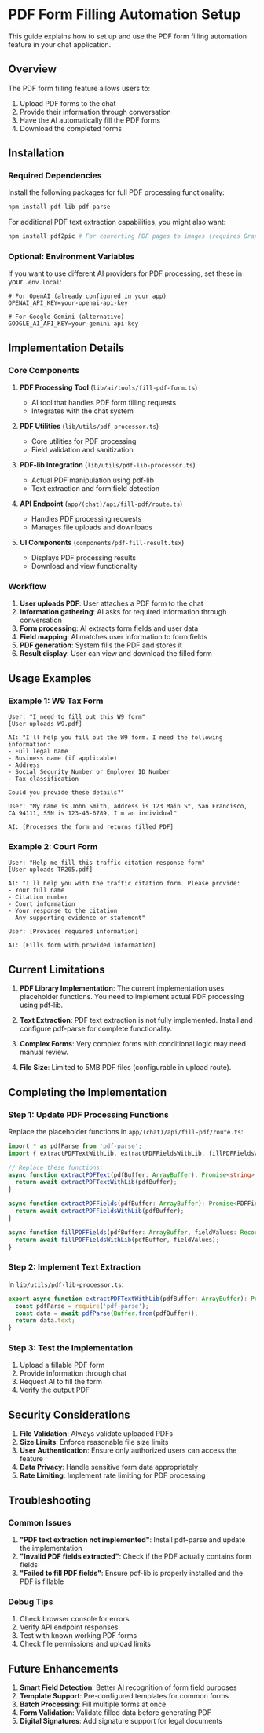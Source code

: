 # PDF Form Filling Automation Setup

This guide explains how to set up and use the PDF form filling automation feature in your chat application.

## Overview

The PDF form filling feature allows users to:
1. Upload PDF forms to the chat
2. Provide their information through conversation
3. Have the AI automatically fill the PDF forms
4. Download the completed forms

## Installation

### Required Dependencies

Install the following packages for full PDF processing functionality:

```bash
npm install pdf-lib pdf-parse
```

For additional PDF text extraction capabilities, you might also want:
```bash
npm install pdf2pic # For converting PDF pages to images (requires GraphicsMagick/ImageMagick)
```

### Optional: Environment Variables

If you want to use different AI providers for PDF processing, set these in your `.env.local`:

```env
# For OpenAI (already configured in your app)
OPENAI_API_KEY=your-openai-api-key

# For Google Gemini (alternative)
GOOGLE_AI_API_KEY=your-gemini-api-key
```

## Implementation Details

### Core Components

1. **PDF Processing Tool** (`lib/ai/tools/fill-pdf-form.ts`)
   - AI tool that handles PDF form filling requests
   - Integrates with the chat system

2. **PDF Utilities** (`lib/utils/pdf-processor.ts`)
   - Core utilities for PDF processing
   - Field validation and sanitization

3. **PDF-lib Integration** (`lib/utils/pdf-lib-processor.ts`)
   - Actual PDF manipulation using pdf-lib
   - Text extraction and form field detection

4. **API Endpoint** (`app/(chat)/api/fill-pdf/route.ts`)
   - Handles PDF processing requests
   - Manages file uploads and downloads

5. **UI Components** (`components/pdf-fill-result.tsx`)
   - Displays PDF processing results
   - Download and view functionality

### Workflow

1. **User uploads PDF**: User attaches a PDF form to the chat
2. **Information gathering**: AI asks for required information through conversation
3. **Form processing**: AI extracts form fields and user data
4. **Field mapping**: AI matches user information to form fields
5. **PDF generation**: System fills the PDF and stores it
6. **Result display**: User can view and download the filled form

## Usage Examples

### Example 1: W9 Tax Form

```
User: "I need to fill out this W9 form"
[User uploads W9.pdf]

AI: "I'll help you fill out the W9 form. I need the following information:
- Full legal name
- Business name (if applicable)
- Address
- Social Security Number or Employer ID Number
- Tax classification

Could you provide these details?"

User: "My name is John Smith, address is 123 Main St, San Francisco, CA 94111, SSN is 123-45-6789, I'm an individual"

AI: [Processes the form and returns filled PDF]
```

### Example 2: Court Form

```
User: "Help me fill this traffic citation response form"
[User uploads TR205.pdf]

AI: "I'll help you with the traffic citation form. Please provide:
- Your full name
- Citation number
- Court information
- Your response to the citation
- Any supporting evidence or statement"

User: [Provides required information]

AI: [Fills form with provided information]
```

## Current Limitations

1. **PDF Library Implementation**: The current implementation uses placeholder functions. You need to implement actual PDF processing using pdf-lib.

2. **Text Extraction**: PDF text extraction is not fully implemented. Install and configure pdf-parse for complete functionality.

3. **Complex Forms**: Very complex forms with conditional logic may need manual review.

4. **File Size**: Limited to 5MB PDF files (configurable in upload route).

## Completing the Implementation

### Step 1: Update PDF Processing Functions

Replace the placeholder functions in `app/(chat)/api/fill-pdf/route.ts`:

```typescript
import * as pdfParse from 'pdf-parse';
import { extractPDFTextWithLib, extractPDFFieldsWithLib, fillPDFFieldsWithLib } from '@/lib/utils/pdf-lib-processor';

// Replace these functions:
async function extractPDFText(pdfBuffer: ArrayBuffer): Promise<string> {
  return await extractPDFTextWithLib(pdfBuffer);
}

async function extractPDFFields(pdfBuffer: ArrayBuffer): Promise<PDFField[]> {
  return await extractPDFFieldsWithLib(pdfBuffer);
}

async function fillPDFFields(pdfBuffer: ArrayBuffer, fieldValues: Record<string, string>): Promise<ArrayBuffer> {
  return await fillPDFFieldsWithLib(pdfBuffer, fieldValues);
}
```

### Step 2: Implement Text Extraction

In `lib/utils/pdf-lib-processor.ts`:

```typescript
export async function extractPDFTextWithLib(pdfBuffer: ArrayBuffer): Promise<string> {
  const pdfParse = require('pdf-parse');
  const data = await pdfParse(Buffer.from(pdfBuffer));
  return data.text;
}
```

### Step 3: Test the Implementation

1. Upload a fillable PDF form
2. Provide information through chat
3. Request AI to fill the form
4. Verify the output PDF

## Security Considerations

1. **File Validation**: Always validate uploaded PDFs
2. **Size Limits**: Enforce reasonable file size limits
3. **User Authentication**: Ensure only authorized users can access the feature
4. **Data Privacy**: Handle sensitive form data appropriately
5. **Rate Limiting**: Implement rate limiting for PDF processing

## Troubleshooting

### Common Issues

1. **"PDF text extraction not implemented"**: Install pdf-parse and update the implementation
2. **"Invalid PDF fields extracted"**: Check if the PDF actually contains form fields
3. **"Failed to fill PDF fields"**: Ensure pdf-lib is properly installed and the PDF is fillable

### Debug Tips

1. Check browser console for errors
2. Verify API endpoint responses
3. Test with known working PDF forms
4. Check file permissions and upload limits

## Future Enhancements

1. **Smart Field Detection**: Better AI recognition of form field purposes
2. **Template Support**: Pre-configured templates for common forms
3. **Batch Processing**: Fill multiple forms at once
4. **Form Validation**: Validate filled data before generating PDF
5. **Digital Signatures**: Add signature support for legal documents
